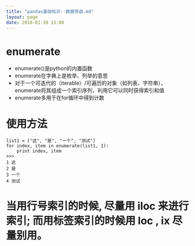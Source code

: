 ```yaml
---
title: "pandas基础知识--数据筛选.md"
layout: page
date: 2018-01-30 13:00
---
```


# enumerate
- enumerate()是python的内置函数
- enumerate在字典上是枚举、列举的意思
- 对于一个可迭代的（iterable）/可遍历的对象（如列表、字符串），enumerate将其组成一个索引序列，利用它可以同时获得索引和值
- enumerate多用于在for循环中得到计数

# 使用方法

```
list1 = ["这", "是", "一个", "测试"]
for index, item in enumerate(list1, 1):
    print index, item
>>>
1 这
2 是
3 一个
4 测试
```

# 当用行号索引的时候, 尽量用 iloc 来进行索引; 而用标签索引的时候用 loc ,  ix 尽量别用。